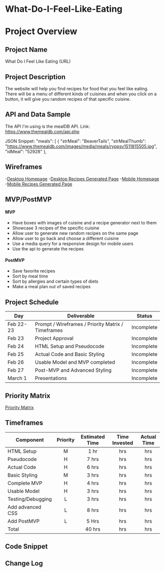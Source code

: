# What-Do-I-Feel-Like-Eating

# Project Overview

## Project Name

What Do I Feel Like Eating (URL)

## Project Description
The website will help you find recipes for food that you feel like eating. There will be a menu of different kinds of cuisines and when you click on a button, it will give you random recipes of that specific cuisine. 

## API and Data Sample

The API I'm using is the mealDB API. Link: https://www.themealdb.com/api.php

JSON Snippet:
    "meals": [
        {
            "strMeal": "BeaverTails",
            "strMealThumb": "https://www.themealdb.com/images/media/meals/ryppsv1511815505.jpg",
            "idMeal": "52928"
        },
## Wireframes

-[Desktop Homepage](https://wireframe.cc/pro/pp/7c2da1506417416#1)
-[Desktop Recipes Generated Page](https://wireframe.cc/pro/pp/7c2da1506417416#kp523fuj)
-[Mobile Homepage](https://wireframe.cc/pro/pp/7c2da1506417416#6pi0orbi)
-[Mobile Recipes Generated Page](https://wireframe.cc/pro/pp/7c2da1506417416#zd2shlfz)

## MVP/PostMVP
#### MVP 

- Have boxes with images of cuisine and a recipe generator next to them
- Showcase 3 recipes of the specific cuisine
- Allow user to generate new random recipes on the same page
- Allow user to go back and choose a different cuisine
- Use a media query for a responsive design for mobile users
- Use the api to generate the recipes

#### PostMVP  
- Save favorite recipes
- Sort by meal time 
- Sort by allergies and certain types of diets
- Make a meal plan out of saved recipes

## Project Schedule
|  Day | Deliverable | Status
|---|---| ---|
|Feb 22-23| Prompt / Wireframes / Priority Matrix / Timeframes | Incomplete
|Feb 23| Project Approval | Incomplete
|Feb 24| HTML Setup and Pseudocode| Incomplete
|Feb 25| Actual Code and Basic Styling | Incomplete
|Feb 26| Usable Model and MVP completed  | Incomplete
|Feb 27| Post-MVP and Advanced Styling | Incomplete
|March 1| Presentations | Incomplete

## Priority Matrix

[Priority Matrix](https://lucid.app/lucidchart/invitations/accept/6ce482d8-517b-4437-aef7-162bebc45367)

## Timeframes
| Component | Priority | Estimated Time | Time Invested | Actual Time |
| --- | :---: |  :---: | :---: | :---: |
| HTML Setup | M | 1 hr | hrs | hrs |
| Pseudocode | H | 7 hrs| hrs | hrs |
| Actual Code| H | 6 hrs| hrs | hrs |
| Basic Styling|M| 3 hrs| hrs | hrs |
| Complete MVP| H | 4 hrs| hrs | hrs |
| Usable Model| H | 3 hrs| hrs | hrs |
| Testing/Debugging| L| 3 hrs| hrs | hrs |
| Add advanced CSS|L | 8 hrs| hrs |hrs|
| Add PostMVP|L| 5 Hrs | hrs | hrs |
| Total |  | 40 hrs| hrs | hrs |


## Code Snippet


## Change Log

